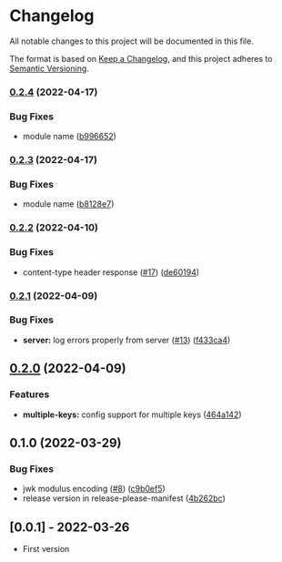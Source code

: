 # Changelog
All notable changes to this project will be documented in this file.

The format is based on [Keep a Changelog](https://keepachangelog.com/en/1.0.0/),
and this project adheres to [Semantic Versioning](https://semver.org/spec/v2.0.0.html).

### [0.2.4](https://github.com/benferreira/jwks-server/compare/v0.2.3...v0.2.4) (2022-04-17)


### Bug Fixes

* module name ([b996652](https://github.com/benferreira/jwks-server/commit/b9966524f9cec66b54bff3ecc2f1565c46260744))

### [0.2.3](https://github.com/benferreira/jwks-server/compare/v0.2.2...v0.2.3) (2022-04-17)


### Bug Fixes

* module name ([b8128e7](https://github.com/benferreira/jwks-server/commit/b8128e739378d72c91b7ba9637a7fec70a434d0c))

### [0.2.2](https://github.com/benferreira/jwks-server/compare/v0.2.1...v0.2.2) (2022-04-10)


### Bug Fixes

* content-type header response ([#17](https://github.com/benferreira/jwks-server/issues/17)) ([de60194](https://github.com/benferreira/jwks-server/commit/de601944a160b207d1fce18a5cb80306ac5ef03c))

### [0.2.1](https://github.com/benferreira/jwks-server/compare/v0.2.0...v0.2.1) (2022-04-09)


### Bug Fixes

* **server:** log errors properly from server ([#13](https://github.com/benferreira/jwks-server/issues/13)) ([f433ca4](https://github.com/benferreira/jwks-server/commit/f433ca4fc80c7f2484db75885f8eb2e5ff3b5a59))

## [0.2.0](https://github.com/benferreira/jwks-server/compare/v0.1.0...v0.2.0) (2022-04-09)


### Features

* **multiple-keys:** config support for multiple keys ([464a142](https://github.com/benferreira/jwks-server/commit/464a1423a416fab403878014f42785e563fa3f2c))

## 0.1.0 (2022-03-29)


### Bug Fixes

* jwk modulus encoding ([#8](https://github.com/benferreira/jwks-server/issues/8)) ([c9b0ef5](https://github.com/benferreira/jwks-server/commit/c9b0ef5757d49b3de831238b0b0e96490729db96))
* release version in release-please-manifest ([4b262bc](https://github.com/benferreira/jwks-server/commit/4b262bcdcd3793a20e6812be5db728e04fe23449))

## [0.0.1] - 2022-03-26

- First version
